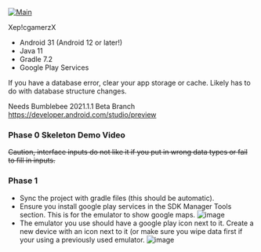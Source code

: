 [![Main](https://github.com/CSC207-UofT/course-project-xep-cgamerzx/actions/workflows/android.yml/badge.svg?branch=main)](https://github.com/CSC207-UofT/course-project-xep-cgamerzx/actions/workflows/android.yml)

Xep!cgamerzX

- Android 31 (Android 12 or later!)
- Java 11
- Gradle 7.2
- Google Play Services

If you have a database error, clear your app storage or cache. Likely has to do with database structure changes.

Needs Bumblebee 2021.1.1 Beta Branch
https://developer.android.com/studio/preview


### Phase 0 Skeleton Demo Video 

~~Caution, interface inputs do not like it if you put in wrong data types or fail to fill in inputs.~~

### Phase 1
* Sync the project with gradle files (this should be automatic).
* Ensure you install google play services in the SDK Manager Tools section. This is for the emulator to show google maps.
![image](https://user-images.githubusercontent.com/59676643/141866188-2b94d16e-de98-4548-9933-472597ba530f.png)
* The emulator you use should have a google play icon next to it. Create a new device with an icon next to it (or make sure you wipe data first if your using a previously used emulator.
![image](https://user-images.githubusercontent.com/59676643/141866319-1c7c1e98-3ef1-4f78-9bd9-17c5a9eed825.png)

